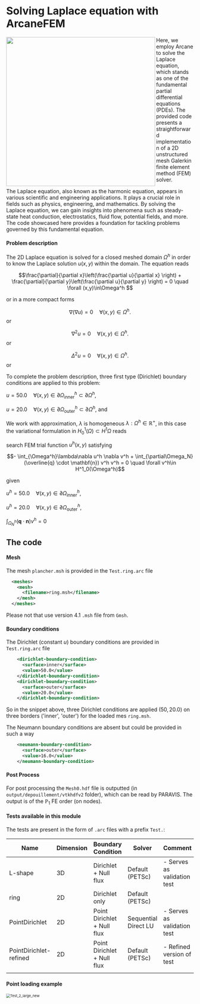 # Solving Laplace equation with ArcaneFEM #
<img align="left" width="400" src="https://github.com/arcaneframework/arcanefem/assets/52162083/be3d2ea6-bfb7-42d9-b82e-a62509a498f8" />


Here, we employ Arcane to solve the Laplace equation, which stands as one of the fundamental partial differential equations (PDEs). The provided code presents a straightforward implementation of a 2D unstructured mesh Galerkin finite element method (FEM) solver.

The Laplace equation, also known as the harmonic equation, appears in various scientific and engineering applications. It plays a crucial role in fields such as physics, engineering, and mathematics. By solving the Laplace equation, we can gain insights into phenomena such as steady-state heat conduction, electrostatics, fluid flow, potential fields, and more. The code showcased here provides a foundation for tackling problems governed by this fundamental equation.


#### Problem description ####

The 2D Laplace equation is solved for a closed meshed domain $\Omega^h$ in order to know the Laplace solution $u(x,y)$ within the domain. The equation reads

$$\frac{\partial}{\partial x}\left(\frac{\partial u}{\partial x} \right) + \frac{\partial}{\partial y}\left(\frac{\partial u}{\partial y} \right) = 0  \quad \forall (x,y)\in\Omega^h $$

or in a more compact forms

$$\nabla(\nabla u)= 0 \quad \forall (x,y)\in\Omega^h.$$ or

$$\nabla^2 u= 0 \quad \forall (x,y)\in\Omega^h.$$ or

$$\Delta^2 u= 0 \quad \forall (x,y)\in\Omega^h.$$ or

To complete the problem description,  three first type (Dirichlet) boundary conditions are applied to this problem:

$u = 50.0 \quad \forall(x,y)\in\partial\Omega^h_{\text{inner}}\subset\partial \Omega^h,$

$u = 20.0 \quad \forall(x,y)\in\partial\Omega^h_{\text{outer}}\subset\partial \Omega^h,$ and

We work with approximation, $\lambda$ is homogeneous $\lambda : \Omega^h \in \mathbb{R}^{+}$, in this case  the variational formulation in $H^1_{0}(\Omega) \subset H^1{\Omega}$  reads

search FEM trial function $u^h(x,y)$ satisfying

$$- \int_{\Omega^h}\lambda\nabla u^h \nabla  v^h + \int_{\partial\Omega_N} (\overline{q} \cdot \mathbf{n}) v^h v^h = 0 \quad \forall v^h\in H^1_0(\Omega^h)$$

given

$u^h=50.0 \quad \forall (x,y)\in\partial\Omega^h_{\text{inner}}$,

$u^h=20.0 \quad \forall (x,y)\in\partial\Omega^h_{\text{outer}}$,

$\int_{\Omega^h_{{N}}}(\mathbf{q} \cdot \mathbf{n}) v^h=0$

## The code ##

#### Mesh ####

The mesh `plancher.msh` is provided in the `Test.ring.arc` file

```xml
  <meshes>
    <mesh>
      <filename>ring.msh</filename>
    </mesh>
  </meshes>
```

Please not that use version 4.1 `.msh` file from `Gmsh`.

#### Boundary conditions ####

The Dirichlet (constant $u$) boundary conditions  are provided in `Test.ring.arc` file

```xml
    <dirichlet-boundary-condition>
      <surface>inner</surface>
      <value>50.0</value>
    </dirichlet-boundary-condition>
    <dirichlet-boundary-condition>
      <surface>outer</surface>
      <value>20.0</value>
    </dirichlet-boundary-condition>
```

So in the snippet above, three Dirichlet conditions are applied ($50, 20.0$)  on three borders ('inner', 'outer') for the loaded mes `ring.msh`.

The Neumann  boundary conditions  are absent but could be provided in such a way

```xml
    <neumann-boundary-condition>
      <surface>outer</surface>
      <value>16.0</value>
    </neumann-boundary-condition>
```



#### Post Process ####

For post processing the `Mesh0.hdf` file is outputted (in `output/depouillement/vtkhdfv2` folder), which can be read by PARAVIS. The output is of the $\mathbb{P}_1$ FE order (on nodes).



#### Tests available in this module ####

The tests are present in the form of `.arc` files with a prefix `Test.`:

| Name                   | Dimension | Boundary Condition          | Solver               | Comment                     |
| ---------------------- | --------- | --------------------------- | -------------------- | --------------------------- |
| L-shape                | 3D        | Dirichlet + Null flux       | Default (PETSc)      | - Serves as validation test |
| ring                   | 2D        | Dirichlet only              | Default (PETSc)      |                             |
| PointDirichlet         | 2D        | Point Dirichlet + Null flux | Sequential Direct LU | - Serves as validation test |
| PointDirichlet-refined | 2D        | Point Dirichlet + Null flux | Default (PETSc)      | - Refined version of test   |
|                        |           |                             |                      |                             |

####  Point loading example ####

<img src="https://github.com/arcaneframework/arcanefem/assets/52162083/979b2bd6-9e54-4fae-b6d7-f2b5a232b4dc" alt="Test_2_large_new" style="zoom:67%;" />

